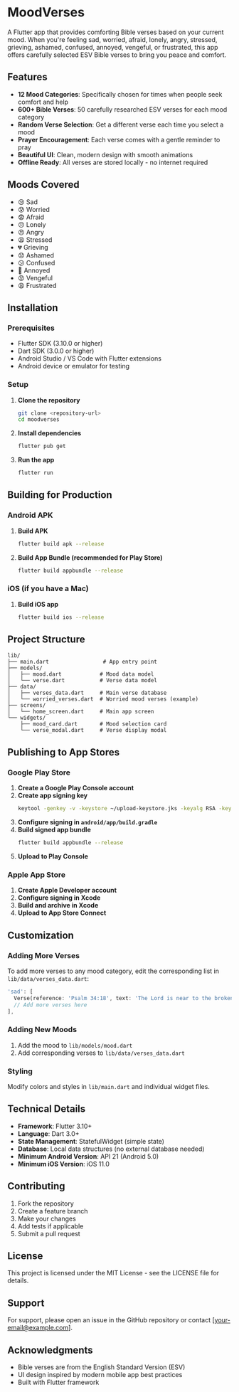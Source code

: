 # MoodVerses

A Flutter app that provides comforting Bible verses based on your current mood. When you're feeling sad, worried, afraid, lonely, angry, stressed, grieving, ashamed, confused, annoyed, vengeful, or frustrated, this app offers carefully selected ESV Bible verses to bring you peace and comfort.

## Features

- **12 Mood Categories**: Specifically chosen for times when people seek comfort and help
- **600+ Bible Verses**: 50 carefully researched ESV verses for each mood category
- **Random Verse Selection**: Get a different verse each time you select a mood
- **Prayer Encouragement**: Each verse comes with a gentle reminder to pray
- **Beautiful UI**: Clean, modern design with smooth animations
- **Offline Ready**: All verses are stored locally - no internet required

## Moods Covered

- 😢 Sad
- 😰 Worried  
- 😨 Afraid
- 😔 Lonely
- 😠 Angry
- 😫 Stressed
- 💔 Grieving
- 😞 Ashamed
- 😕 Confused
- 😤 Annoyed
- 😡 Vengeful
- 😩 Frustrated

## Installation

### Prerequisites

- Flutter SDK (3.10.0 or higher)
- Dart SDK (3.0.0 or higher)
- Android Studio / VS Code with Flutter extensions
- Android device or emulator for testing

### Setup

1. **Clone the repository**
   ```bash
   git clone <repository-url>
   cd moodverses
   ```

2. **Install dependencies**
   ```bash
   flutter pub get
   ```

3. **Run the app**
   ```bash
   flutter run
   ```

## Building for Production

### Android APK

1. **Build APK**
   ```bash
   flutter build apk --release
   ```

2. **Build App Bundle (recommended for Play Store)**
   ```bash
   flutter build appbundle --release
   ```

### iOS (if you have a Mac)

1. **Build iOS app**
   ```bash
   flutter build ios --release
   ```

## Project Structure

```
lib/
├── main.dart                 # App entry point
├── models/
│   ├── mood.dart            # Mood data model
│   └── verse.dart           # Verse data model
├── data/
│   ├── verses_data.dart     # Main verse database
│   └── worried_verses.dart  # Worried mood verses (example)
├── screens/
│   └── home_screen.dart     # Main app screen
└── widgets/
    ├── mood_card.dart       # Mood selection card
    └── verse_modal.dart     # Verse display modal
```

## Publishing to App Stores

### Google Play Store

1. **Create a Google Play Console account**
2. **Create app signing key**
   ```bash
   keytool -genkey -v -keystore ~/upload-keystore.jks -keyalg RSA -keysize 2048 -validity 10000 -alias upload
   ```
3. **Configure signing in `android/app/build.gradle`**
4. **Build signed app bundle**
   ```bash
   flutter build appbundle --release
   ```
5. **Upload to Play Console**

### Apple App Store

1. **Create Apple Developer account**
2. **Configure signing in Xcode**
3. **Build and archive in Xcode**
4. **Upload to App Store Connect**

## Customization

### Adding More Verses

To add more verses to any mood category, edit the corresponding list in `lib/data/verses_data.dart`:

```dart
'sad': [
  Verse(reference: 'Psalm 34:18', text: 'The Lord is near to the brokenhearted...'),
  // Add more verses here
],
```

### Adding New Moods

1. Add the mood to `lib/models/mood.dart`
2. Add corresponding verses to `lib/data/verses_data.dart`

### Styling

Modify colors and styles in `lib/main.dart` and individual widget files.

## Technical Details

- **Framework**: Flutter 3.10+
- **Language**: Dart 3.0+
- **State Management**: StatefulWidget (simple state)
- **Database**: Local data structures (no external database needed)
- **Minimum Android Version**: API 21 (Android 5.0)
- **Minimum iOS Version**: iOS 11.0

## Contributing

1. Fork the repository
2. Create a feature branch
3. Make your changes
4. Add tests if applicable
5. Submit a pull request

## License

This project is licensed under the MIT License - see the LICENSE file for details.

## Support

For support, please open an issue in the GitHub repository or contact [your-email@example.com].

## Acknowledgments

- Bible verses are from the English Standard Version (ESV)
- UI design inspired by modern mobile app best practices
- Built with Flutter framework 